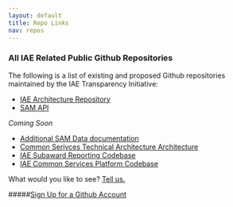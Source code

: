 ```yaml
---
layout: default
title: Repo Links
nav: repos
---
```







### All IAE Related Public Github Repositories


The following is a list of existing and proposed Github repositories maintained by the IAE Transparency Initiative:


 - [IAE Architecture Repository](https://github.com/GSA/IAE-Architecture)
 - [SAM API](https://github.com/GSA/sam_api)

_Coming Soon_

 - [Additional SAM Data documentation](#)
 - [Common Serivces Technical Architecture Architecture](#)
 - [IAE Subaward Reporting Codebase](#)
 - [IAE Common Services Platform Codebase](#)

What would you like to see? <a href="https://github.com/GSA/IAE-Transparency-Space/issues" target="_blank">Tell us.</a>

#####[Sign Up for a Github Account](https://github.com/)




